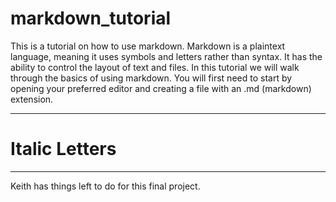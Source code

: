 # markdown_tutorial
This is a tutorial on how to use markdown. Markdown is a plaintext language, meaning it uses symbols and letters rather than syntax. It has the ability to control the layout of text and files. In this tutorial we will walk through the basics of using markdown. You will first need to start by opening your preferred editor and creating a file with an .md (markdown) extension.
***
# Italic Letters

***

Keith has things left to do for this final project.